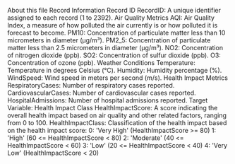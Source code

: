 About this file
Record Information
Record ID
RecordID: A unique identifier assigned to each record (1 to 2392).
Air Quality Metrics
AQI: Air Quality Index, a measure of how polluted the air currently is or how polluted it is forecast to become.
PM10: Concentration of particulate matter less than 10 micrometers in diameter (μg/m³).
PM2_5: Concentration of particulate matter less than 2.5 micrometers in diameter (μg/m³).
NO2: Concentration of nitrogen dioxide (ppb).
SO2: Concentration of sulfur dioxide (ppb).
O3: Concentration of ozone (ppb).
Weather Conditions
Temperature: Temperature in degrees Celsius (°C).
Humidity: Humidity percentage (%).
WindSpeed: Wind speed in meters per second (m/s).
Health Impact Metrics
RespiratoryCases: Number of respiratory cases reported.
CardiovascularCases: Number of cardiovascular cases reported.
HospitalAdmissions: Number of hospital admissions reported.
Target Variable: Health Impact Class
HealthImpactScore: A score indicating the overall health impact based on air quality and other related factors, ranging from 0 to 100.
HealthImpactClass: Classification of the health impact based on the health impact score:
0: 'Very High' (HealthImpactScore >= 80)
1: 'High' (60 <= HealthImpactScore < 80)
2: 'Moderate' (40 <= HealthImpactScore < 60)
3: 'Low' (20 <= HealthImpactScore < 40)
4: 'Very Low' (HealthImpactScore < 20)
